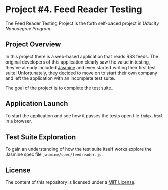 # Project #4. Feed Reader Testing

The Feed Reader Testing Project is the forth self-paced project in _Udacity Nanodegree Program_.

## Project Overview

In this project there is a web-based application that reads RSS feeds. The original developers of this application clearly saw the value in testing, they've already included [Jasmine](http://jasmine.github.io/) and even started writing their first test suite! Unfortunately, they decided to move on to start their own company and left the application with an incomplete test suite.

The goal of the project is to complete the test suite.

## Application Launch
To start the application and see how it passes the tests open file `index.html` in a browser.

## Test Suite Exploration
To gain an understanding of how the test suite itself works explore the Jasmine spec file `jasmine/spec/feedreader.js`.

## License
The content of this repository is licensed under a [MIT License](https://opensource.org/licenses/MIT).
